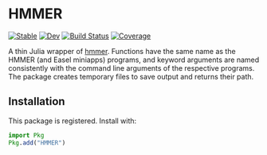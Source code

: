 # HMMER

[![Stable](https://img.shields.io/badge/docs-stable-blue.svg)](https://cossio.github.io/HMMER.jl/stable/)
[![Dev](https://img.shields.io/badge/docs-dev-blue.svg)](https://cossio.github.io/HMMER.jl/dev/)
[![Build Status](https://github.com/cossio/HMMER.jl/actions/workflows/CI.yml/badge.svg?branch=main)](https://github.com/cossio/HMMER.jl/actions/workflows/CI.yml?query=branch%3Amain)
[![Coverage](https://codecov.io/gh/cossio/HMMER.jl/branch/main/graph/badge.svg)](https://codecov.io/gh/cossio/HMMER.jl)

A thin Julia wrapper of [hmmer](http://hmmer.org). Functions have the same name as the HMMER (and Easel miniapps) programs, and keyword arguments are named consistently with the command line arguments of the respective programs. The package creates temporary files to save output and returns their path.

## Installation

This package is registered. Install with:

```julia
import Pkg
Pkg.add("HMMER")
```